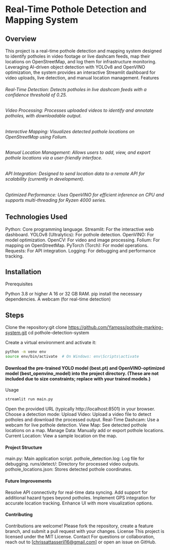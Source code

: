 # Real-Time Pothole Detection and Mapping System
## Overview
This project is a real-time pothole detection and mapping system designed to identify potholes in video footage or live dashcam feeds, map their locations on OpenStreetMap, and log them for infrastructure monitoring. Leveraging AI-driven object detection with YOLOv8 and OpenVINO optimization, the system provides an interactive Streamlit dashboard for video uploads, live detection, and manual location management.
Features

###### Real-Time Detection: Detects potholes in live dashcam feeds with a confidence threshold of 0.25.
###### Video Processing: Processes uploaded videos to identify and annotate potholes, with downloadable output.
###### Interactive Mapping: Visualizes detected pothole locations on OpenStreetMap using Folium.
###### Manual Location Management: Allows users to add, view, and export pothole locations via a user-friendly interface.
###### API Integration: Designed to send location data to a remote API for scalability (currently in development).
###### Optimized Performance: Uses OpenVINO for efficient inference on CPU and supports multi-threading for Ryzen 4000 series.

## Technologies Used

Python: Core programming language.
Streamlit: For the interactive web dashboard.
YOLOv8 (Ultralytics): For pothole detection.
OpenVINO: For model optimization.
OpenCV: For video and image processing.
Folium: For mapping on OpenStreetMap.
PyTorch (Torch): For model operations.
Requests: For API integration.
Logging: For debugging and performance tracking.

## Installation
Prerequisites

Python 3.8 or higher
A 16 or 32 GB RAM.
pip install the necessary dependencies. 
A webcam (for real-time detection)

## Steps

Clone the repository:git clone https://github.com/Yampss/pothole-marking-system.git
cd pothole-detection-system


Create a virtual environment and activate it:
```bash
python -m venv env
source env/bin/activate  # On Windows: env\Scripts\activate
```

#### Download the pre-trained YOLO model (best.pt) and OpenVINO-optimized model (best_openvino_model) into the project directory. (These are not included due to size constraints; replace with your trained models.)

Usage
```bash
streamlit run main.py
```

Open the provided URL (typically http://localhost:8501) in your browser.
Choose a detection mode:
Upload Video: Upload a video file to detect potholes and download the processed output.
Real-Time Dashcam: Use a webcam for live pothole detection.
View Map: See detected pothole locations on a map.
Manage Data: Manually add or export pothole locations.
Current Location: View a sample location on the map.



#### Project Structure

main.py: Main application script.
pothole_detection.log: Log file for debugging.
runs/detect/: Directory for processed video outputs.
pothole_locations.json: Stores detected pothole coordinates.

#### Future Improvements

Resolve API connectivity for real-time data syncing.
Add support for additional hazard types beyond potholes.
Implement GPS integration for accurate location tracking.
Enhance UI with more visualization options.

#### Contributing
Contributions are welcome! Please fork the repository, create a feature branch, and submit a pull request with your changes.
License
This project is licensed under the MIT License.
Contact
For questions or collaboration, reach out to [chrissattasseril16@gmail.com] or open an issue on GitHub.
